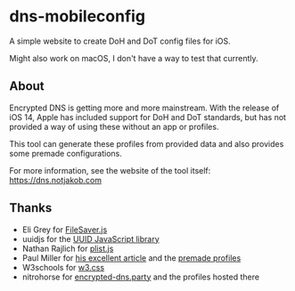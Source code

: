 # dns-mobileconfig
A simple website to create DoH and DoT config files for iOS. 

Might also work on macOS, I don't have a way to test that currently.

## About

Encrypted DNS is getting more and more mainstream. With the release of iOS 14, Apple has included support for DoH and DoT standards, but has not provided a way of using these without an app or profiles.

This tool can generate these profiles from provided data and also provides some premade configurations.

For more information, see the website of the tool itself: https://dns.notjakob.com

## Thanks

- Eli Grey for [FileSaver.js](https://github.com/eligrey/FileSaver.js)
- uuidjs for the [UUID JavaScript library](https://github.com/uuidjs/uuid)
- Nathan Rajlich for [plist.js](https://github.com/TooTallNate/plist.js)
- Paul Miller for [his excellent article](https://paulmillr.com/posts/encrypted-dns/) and the [premade profiles](https://github.com/paulmillr/encrypted-dns)
- W3schools for [w3.css](https://www.w3schools.com/w3css/)
- nitrohorse for [encrypted-dns.party](https://encrypted-dns.party) and the profiles hosted there